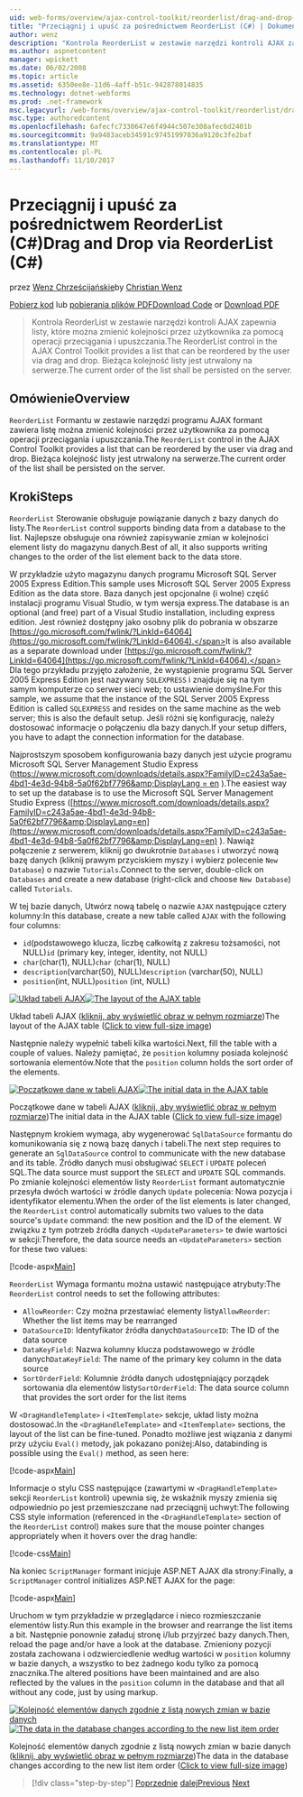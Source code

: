 ```yaml
---
uid: web-forms/overview/ajax-control-toolkit/reorderlist/drag-and-drop-via-reorderlist-cs
title: "Przeciągnij i upuść za pośrednictwem ReorderList (C#) | Dokumentacja firmy Microsoft"
author: wenz
description: "Kontrola ReorderList w zestawie narzędzi kontroli AJAX zapewnia listy, które można zmienić kolejności przez użytkownika za pomocą operacji przeciągania i upuszczania. Bieżąca kolejność listy są..."
ms.author: aspnetcontent
manager: wpickett
ms.date: 06/02/2008
ms.topic: article
ms.assetid: 6350ee8e-11d6-4aff-b51c-942878014835
ms.technology: dotnet-webforms
ms.prod: .net-framework
msc.legacyurl: /web-forms/overview/ajax-control-toolkit/reorderlist/drag-and-drop-via-reorderlist-cs
msc.type: authoredcontent
ms.openlocfilehash: 6afecfc7330647e6f4944c507e308afec6d2401b
ms.sourcegitcommit: 9a9483aceb34591c97451997036a9120c3fe2baf
ms.translationtype: MT
ms.contentlocale: pl-PL
ms.lasthandoff: 11/10/2017
---
```

<a name="drag-and-drop-via-reorderlist-c"></a><span data-ttu-id="ffb42-104">Przeciągnij i upuść za pośrednictwem ReorderList (C#)</span><span class="sxs-lookup"><span data-stu-id="ffb42-104">Drag and Drop via ReorderList (C#)</span></span>
====================
<span data-ttu-id="ffb42-105">przez [Wenz Chrześcijańskie](https://github.com/wenz)</span><span class="sxs-lookup"><span data-stu-id="ffb42-105">by [Christian Wenz](https://github.com/wenz)</span></span>

<span data-ttu-id="ffb42-106">[Pobierz kod](http://download.microsoft.com/download/9/3/f/93f8daea-bebd-4821-833b-95205389c7d0/ReorderList5.cs.zip) lub [pobierania plików PDF](http://download.microsoft.com/download/2/d/c/2dc10e34-6983-41d4-9c08-f78f5387d32b/reorderlist5CS.pdf)</span><span class="sxs-lookup"><span data-stu-id="ffb42-106">[Download Code](http://download.microsoft.com/download/9/3/f/93f8daea-bebd-4821-833b-95205389c7d0/ReorderList5.cs.zip) or [Download PDF](http://download.microsoft.com/download/2/d/c/2dc10e34-6983-41d4-9c08-f78f5387d32b/reorderlist5CS.pdf)</span></span>

> <span data-ttu-id="ffb42-107">Kontrola ReorderList w zestawie narzędzi kontroli AJAX zapewnia listy, które można zmienić kolejności przez użytkownika za pomocą operacji przeciągania i upuszczania.</span><span class="sxs-lookup"><span data-stu-id="ffb42-107">The ReorderList control in the AJAX Control Toolkit provides a list that can be reordered by the user via drag and drop.</span></span> <span data-ttu-id="ffb42-108">Bieżąca kolejność listy jest utrwalony na serwerze.</span><span class="sxs-lookup"><span data-stu-id="ffb42-108">The current order of the list shall be persisted on the server.</span></span>


## <a name="overview"></a><span data-ttu-id="ffb42-109">Omówienie</span><span class="sxs-lookup"><span data-stu-id="ffb42-109">Overview</span></span>

<span data-ttu-id="ffb42-110">`ReorderList` Formantu w zestawie narzędzi programu AJAX formant zawiera listę można zmienić kolejności przez użytkownika za pomocą operacji przeciągania i upuszczania.</span><span class="sxs-lookup"><span data-stu-id="ffb42-110">The `ReorderList` control in the AJAX Control Toolkit provides a list that can be reordered by the user via drag and drop.</span></span> <span data-ttu-id="ffb42-111">Bieżąca kolejność listy jest utrwalony na serwerze.</span><span class="sxs-lookup"><span data-stu-id="ffb42-111">The current order of the list shall be persisted on the server.</span></span>

## <a name="steps"></a><span data-ttu-id="ffb42-112">Kroki</span><span class="sxs-lookup"><span data-stu-id="ffb42-112">Steps</span></span>

<span data-ttu-id="ffb42-113">`ReorderList` Sterowanie obsługuje powiązanie danych z bazy danych do listy.</span><span class="sxs-lookup"><span data-stu-id="ffb42-113">The `ReorderList` control supports binding data from a database to the list.</span></span> <span data-ttu-id="ffb42-114">Najlepsze obsługuje ona również zapisywanie zmian w kolejności element listy do magazynu danych.</span><span class="sxs-lookup"><span data-stu-id="ffb42-114">Best of all, it also supports writing changes to the order of the list element back to the data store.</span></span>

<span data-ttu-id="ffb42-115">W przykładzie użyto magazynu danych programu Microsoft SQL Server 2005 Express Edition.</span><span class="sxs-lookup"><span data-stu-id="ffb42-115">This sample uses Microsoft SQL Server 2005 Express Edition as the data store.</span></span> <span data-ttu-id="ffb42-116">Baza danych jest opcjonalne (i wolne) część instalacji programu Visual Studio, w tym wersja express.</span><span class="sxs-lookup"><span data-stu-id="ffb42-116">The database is an optional (and free) part of a Visual Studio installation, including express edition.</span></span> <span data-ttu-id="ffb42-117">Jest również dostępny jako osobny plik do pobrania w obszarze [https://go.microsoft.com/fwlink/?LinkId=64064](https://go.microsoft.com/fwlink/?LinkId=64064).</span><span class="sxs-lookup"><span data-stu-id="ffb42-117">It is also available as a separate download under [https://go.microsoft.com/fwlink/?LinkId=64064](https://go.microsoft.com/fwlink/?LinkId=64064).</span></span> <span data-ttu-id="ffb42-118">Dla tego przykładu przyjęto założenie, że wystąpienie programu SQL Server 2005 Express Edition jest nazywany `SQLEXPRESS` i znajduje się na tym samym komputerze co serwer sieci web; to ustawienie domyślne.</span><span class="sxs-lookup"><span data-stu-id="ffb42-118">For this sample, we assume that the instance of the SQL Server 2005 Express Edition is called `SQLEXPRESS` and resides on the same machine as the web server; this is also the default setup.</span></span> <span data-ttu-id="ffb42-119">Jeśli różni się konfigurację, należy dostosować informacje o połączeniu dla bazy danych.</span><span class="sxs-lookup"><span data-stu-id="ffb42-119">If your setup differs, you have to adapt the connection information for the database.</span></span>

<span data-ttu-id="ffb42-120">Najprostszym sposobem konfigurowania bazy danych jest użycie programu Microsoft SQL Server Management Studio Express ([https://www.microsoft.com/downloads/details.aspx?FamilyID=c243a5ae-4bd1-4e3d-94b8-5a0f62bf7796&amp;DisplayLang = en](https://www.microsoft.com/downloads/details.aspx?FamilyID=c243a5ae-4bd1-4e3d-94b8-5a0f62bf7796&amp;DisplayLang=en) ).</span><span class="sxs-lookup"><span data-stu-id="ffb42-120">The easiest way to set up the database is to use the Microsoft SQL Server Management Studio Express ([https://www.microsoft.com/downloads/details.aspx?FamilyID=c243a5ae-4bd1-4e3d-94b8-5a0f62bf7796&amp;DisplayLang=en](https://www.microsoft.com/downloads/details.aspx?FamilyID=c243a5ae-4bd1-4e3d-94b8-5a0f62bf7796&amp;DisplayLang=en) ).</span></span> <span data-ttu-id="ffb42-121">Nawiąż połączenie z serwerem, kliknij go dwukrotnie `Databases` i utworzyć nową bazę danych (kliknij prawym przyciskiem myszy i wybierz polecenie `New Database`) o nazwie `Tutorials`.</span><span class="sxs-lookup"><span data-stu-id="ffb42-121">Connect to the server, double-click on `Databases` and create a new database (right-click and choose `New Database`) called `Tutorials`.</span></span>

<span data-ttu-id="ffb42-122">W tej bazie danych, Utwórz nową tabelę o nazwie `AJAX` następujące cztery kolumny:</span><span class="sxs-lookup"><span data-stu-id="ffb42-122">In this database, create a new table called `AJAX` with the following four columns:</span></span>

- <span data-ttu-id="ffb42-123">`id`(podstawowego klucza, liczbę całkowitą z zakresu tożsamości, not NULL)</span><span class="sxs-lookup"><span data-stu-id="ffb42-123">`id` (primary key, integer, identity, not NULL)</span></span>
- <span data-ttu-id="ffb42-124">`char`(char(1), NULL)</span><span class="sxs-lookup"><span data-stu-id="ffb42-124">`char` (char(1), NULL)</span></span>
- <span data-ttu-id="ffb42-125">`description`(varchar(50), NULL)</span><span class="sxs-lookup"><span data-stu-id="ffb42-125">`description` (varchar(50), NULL)</span></span>
- <span data-ttu-id="ffb42-126">`position`(int, NULL)</span><span class="sxs-lookup"><span data-stu-id="ffb42-126">`position` (int, NULL)</span></span>


<span data-ttu-id="ffb42-127">[![Układ tabeli AJAX](drag-and-drop-via-reorderlist-cs/_static/image2.png)](drag-and-drop-via-reorderlist-cs/_static/image1.png)</span><span class="sxs-lookup"><span data-stu-id="ffb42-127">[![The layout of the AJAX table](drag-and-drop-via-reorderlist-cs/_static/image2.png)](drag-and-drop-via-reorderlist-cs/_static/image1.png)</span></span>

<span data-ttu-id="ffb42-128">Układ tabeli AJAX ([kliknij, aby wyświetlić obraz w pełnym rozmiarze](drag-and-drop-via-reorderlist-cs/_static/image3.png))</span><span class="sxs-lookup"><span data-stu-id="ffb42-128">The layout of the AJAX table ([Click to view full-size image](drag-and-drop-via-reorderlist-cs/_static/image3.png))</span></span>


<span data-ttu-id="ffb42-129">Następnie należy wypełnić tabeli kilka wartości.</span><span class="sxs-lookup"><span data-stu-id="ffb42-129">Next, fill the table with a couple of values.</span></span> <span data-ttu-id="ffb42-130">Należy pamiętać, że `position` kolumny posiada kolejność sortowania elementów.</span><span class="sxs-lookup"><span data-stu-id="ffb42-130">Note that the `position` column holds the sort order of the elements.</span></span>


<span data-ttu-id="ffb42-131">[![Początkowe dane w tabeli AJAX](drag-and-drop-via-reorderlist-cs/_static/image5.png)](drag-and-drop-via-reorderlist-cs/_static/image4.png)</span><span class="sxs-lookup"><span data-stu-id="ffb42-131">[![The initial data in the AJAX table](drag-and-drop-via-reorderlist-cs/_static/image5.png)](drag-and-drop-via-reorderlist-cs/_static/image4.png)</span></span>

<span data-ttu-id="ffb42-132">Początkowe dane w tabeli AJAX ([kliknij, aby wyświetlić obraz w pełnym rozmiarze](drag-and-drop-via-reorderlist-cs/_static/image6.png))</span><span class="sxs-lookup"><span data-stu-id="ffb42-132">The initial data in the AJAX table ([Click to view full-size image](drag-and-drop-via-reorderlist-cs/_static/image6.png))</span></span>


<span data-ttu-id="ffb42-133">Następnym krokiem wymaga, aby wygenerować `SqlDataSource` formantu do komunikowania się z nową bazę danych i tabeli.</span><span class="sxs-lookup"><span data-stu-id="ffb42-133">The next step requires to generate an `SqlDataSource` control to communicate with the new database and its table.</span></span> <span data-ttu-id="ffb42-134">Źródło danych musi obsługiwać `SELECT` i `UPDATE` poleceń SQL.</span><span class="sxs-lookup"><span data-stu-id="ffb42-134">The data source must support the `SELECT` and `UPDATE` SQL commands.</span></span> <span data-ttu-id="ffb42-135">Po zmianie kolejności elementów listy `ReorderList` formant automatycznie przesyła dwóch wartości w źródle danych `Update` polecenia: Nowa pozycja i identyfikator elementu.</span><span class="sxs-lookup"><span data-stu-id="ffb42-135">When the order of the list elements is later changed, the `ReorderList` control automatically submits two values to the data source's `Update` command: the new position and the ID of the element.</span></span> <span data-ttu-id="ffb42-136">W związku z tym potrzeb źródła danych `<UpdateParameters>` te dwie wartości w sekcji:</span><span class="sxs-lookup"><span data-stu-id="ffb42-136">Therefore, the data source needs an `<UpdateParameters>` section for these two values:</span></span>

[!code-aspx[Main](drag-and-drop-via-reorderlist-cs/samples/sample1.aspx)]

<span data-ttu-id="ffb42-137">`ReorderList` Wymaga formantu można ustawić następujące atrybuty:</span><span class="sxs-lookup"><span data-stu-id="ffb42-137">The `ReorderList` control needs to set the following attributes:</span></span>

- <span data-ttu-id="ffb42-138">`AllowReorder`: Czy można przestawiać elementy listy</span><span class="sxs-lookup"><span data-stu-id="ffb42-138">`AllowReorder`: Whether the list items may be rearranged</span></span>
- <span data-ttu-id="ffb42-139">`DataSourceID`: Identyfikator źródła danych</span><span class="sxs-lookup"><span data-stu-id="ffb42-139">`DataSourceID`: The ID of the data source</span></span>
- <span data-ttu-id="ffb42-140">`DataKeyField`: Nazwa kolumny klucza podstawowego w źródle danych</span><span class="sxs-lookup"><span data-stu-id="ffb42-140">`DataKeyField`: The name of the primary key column in the data source</span></span>
- <span data-ttu-id="ffb42-141">`SortOrderField`: Kolumnie źródła danych udostępniający porządek sortowania dla elementów listy</span><span class="sxs-lookup"><span data-stu-id="ffb42-141">`SortOrderField`: The data source column that provides the sort order for the list items</span></span>

<span data-ttu-id="ffb42-142">W `<DragHandleTemplate>` i `<ItemTemplate>` sekcje, układ listy można dostosować.</span><span class="sxs-lookup"><span data-stu-id="ffb42-142">In the `<DragHandleTemplate>` and `<ItemTemplate>` sections, the layout of the list can be fine-tuned.</span></span> <span data-ttu-id="ffb42-143">Ponadto możliwe jest wiązania z danymi przy użyciu `Eval()` metody, jak pokazano poniżej:</span><span class="sxs-lookup"><span data-stu-id="ffb42-143">Also, databinding is possible using the `Eval()` method, as seen here:</span></span>

[!code-aspx[Main](drag-and-drop-via-reorderlist-cs/samples/sample2.aspx)]

<span data-ttu-id="ffb42-144">Informacje o stylu CSS następujące (zawartymi w `<DragHandleTemplate>` sekcji `ReorderList` kontroli) upewnia się, że wskaźnik myszy zmienia się odpowiednio po jest przemieszczane nad przeciągnij uchwyt:</span><span class="sxs-lookup"><span data-stu-id="ffb42-144">The following CSS style information (referenced in the `<DragHandleTemplate>` section of the `ReorderList` control) makes sure that the mouse pointer changes appropriately when it hovers over the drag handle:</span></span>

[!code-css[Main](drag-and-drop-via-reorderlist-cs/samples/sample3.css)]

<span data-ttu-id="ffb42-145">Na koniec `ScriptManager` formant inicjuje ASP.NET AJAX dla strony:</span><span class="sxs-lookup"><span data-stu-id="ffb42-145">Finally, a `ScriptManager` control initializes ASP.NET AJAX for the page:</span></span>

[!code-aspx[Main](drag-and-drop-via-reorderlist-cs/samples/sample4.aspx)]

<span data-ttu-id="ffb42-146">Uruchom w tym przykładzie w przeglądarce i nieco rozmieszczanie elementów listy.</span><span class="sxs-lookup"><span data-stu-id="ffb42-146">Run this example in the browser and rearrange the list items a bit.</span></span> <span data-ttu-id="ffb42-147">Następnie ponownie załaduj stronę i/lub przyjrzeć bazy danych.</span><span class="sxs-lookup"><span data-stu-id="ffb42-147">Then, reload the page and/or have a look at the database.</span></span> <span data-ttu-id="ffb42-148">Zmieniony pozycji została zachowana i odzwierciedlenie według wartości w `position` kolumny w bazie danych, a wszystko to bez żadnego kodu tylko za pomocą znacznika.</span><span class="sxs-lookup"><span data-stu-id="ffb42-148">The altered positions have been maintained and are also reflected by the values in the `position` column in the database and that all without any code, just by using markup.</span></span>


<span data-ttu-id="ffb42-149">[![Kolejność elementów danych zgodnie z listą nowych zmian w bazie danych](drag-and-drop-via-reorderlist-cs/_static/image8.png)](drag-and-drop-via-reorderlist-cs/_static/image7.png)</span><span class="sxs-lookup"><span data-stu-id="ffb42-149">[![The data in the database changes according to the new list item order](drag-and-drop-via-reorderlist-cs/_static/image8.png)](drag-and-drop-via-reorderlist-cs/_static/image7.png)</span></span>

<span data-ttu-id="ffb42-150">Kolejność elementów danych zgodnie z listą nowych zmian w bazie danych ([kliknij, aby wyświetlić obraz w pełnym rozmiarze](drag-and-drop-via-reorderlist-cs/_static/image9.png))</span><span class="sxs-lookup"><span data-stu-id="ffb42-150">The data in the database changes according to the new list item order ([Click to view full-size image](drag-and-drop-via-reorderlist-cs/_static/image9.png))</span></span>

>[!div class="step-by-step"]
<span data-ttu-id="ffb42-151">[Poprzednie](using-postbacks-with-reorderlist-cs.md)
[dalej](using-postbacks-with-reorderlist-vb.md)</span><span class="sxs-lookup"><span data-stu-id="ffb42-151">[Previous](using-postbacks-with-reorderlist-cs.md)
[Next](using-postbacks-with-reorderlist-vb.md)</span></span>
